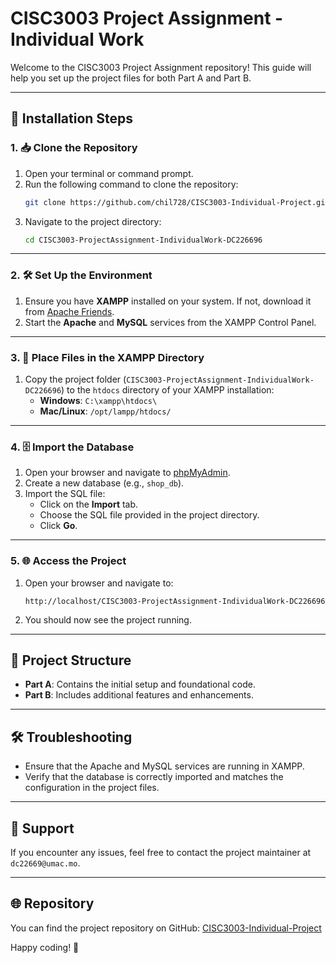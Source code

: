 # CISC3003 Project Assignment - Individual Work

Welcome to the CISC3003 Project Assignment repository! This guide will help you set up the project files for both Part A and Part B.

---

## 🚀 Installation Steps

### 1. 📥 Clone the Repository
1. Open your terminal or command prompt.
2. Run the following command to clone the repository:
   ```bash
   git clone https://github.com/chil728/CISC3003-Individual-Project.git
   ```
3. Navigate to the project directory:
   ```bash
   cd CISC3003-ProjectAssignment-IndividualWork-DC226696
   ```

---

### 2. 🛠️ Set Up the Environment
1. Ensure you have **XAMPP** installed on your system. If not, download it from [Apache Friends](https://www.apachefriends.org/).
2. Start the **Apache** and **MySQL** services from the XAMPP Control Panel.

---

### 3. 📂 Place Files in the XAMPP Directory
1. Copy the project folder (`CISC3003-ProjectAssignment-IndividualWork-DC226696`) to the `htdocs` directory of your XAMPP installation:
   - **Windows**: `C:\xampp\htdocs\`
   - **Mac/Linux**: `/opt/lampp/htdocs/`

---

### 4. 🗄️ Import the Database
1. Open your browser and navigate to [phpMyAdmin](http://localhost/phpmyadmin).
2. Create a new database (e.g., `shop_db`).
3. Import the SQL file:
   - Click on the **Import** tab.
   - Choose the SQL file provided in the project directory.
   - Click **Go**.

---

### 5. 🌐 Access the Project
1. Open your browser and navigate to:
   ```
   http://localhost/CISC3003-ProjectAssignment-IndividualWork-DC226696
   ```
2. You should now see the project running.

---

## 📄 Project Structure
- **Part A**: Contains the initial setup and foundational code.
- **Part B**: Includes additional features and enhancements.

---

## 🛠️ Troubleshooting
- Ensure that the Apache and MySQL services are running in XAMPP.
- Verify that the database is correctly imported and matches the configuration in the project files.

---

## 📧 Support
If you encounter any issues, feel free to contact the project maintainer at `dc22669@umac.mo`.

---

## 🌐 Repository
You can find the project repository on GitHub: [CISC3003-Individual-Project](https://github.com/chil728/CISC3003-Individual-Project)

Happy coding! 🎉
